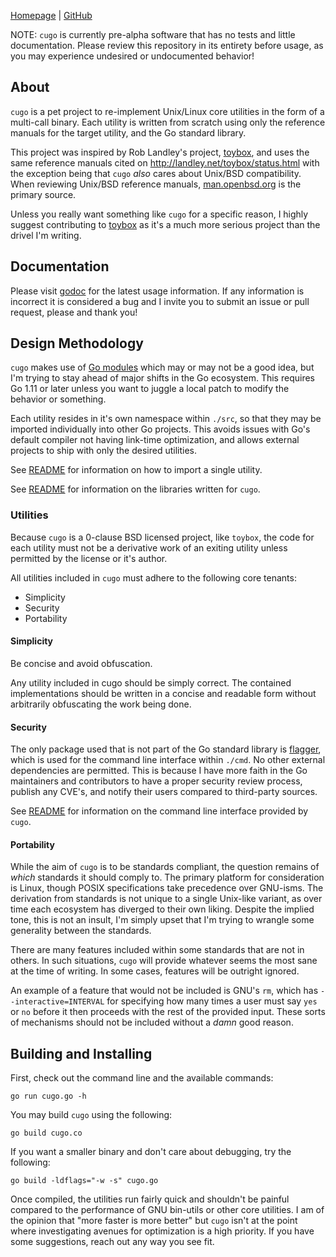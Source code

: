 [Homepage](https://cugo.io) | [GitHub](https://github.com/jcmdln/cugo)


NOTE: `cugo` is currently pre-alpha software that has no tests and
little documentation. Please review this repository in its entirety
before usage, as you may experience undesired or undocumented behavior!


## About
`cugo` is a pet project to re-implement Unix/Linux core utilities in the
form of a multi-call binary. Each utility is written from scratch using
only the reference manuals for the target utility, and the Go standard
library.

This project was inspired by Rob Landley's project,
[toybox](https://github.com/landley/toybox), and uses the same reference
manuals cited on http://landley.net/toybox/status.html with the
exception being that `cugo` _also_ cares about Unix/BSD compatibility.
When reviewing Unix/BSD reference manuals,
[man.openbsd.org](https://man.openbsd.org/) is the primary source.

Unless you really want something like `cugo` for a specific reason, I
highly suggest contributing to
[toybox](https://github.com/landley/toybox) as it's a much more serious
project than the drivel I'm writing.


## Documentation
Please visit [godoc](https://godoc.org/github.com/jcmdln/cugo) for the
latest usage information. If any information is incorrect it is
considered a bug and I invite you to submit an issue or pull request,
please and thank you!


## Design Methodology
`cugo` makes use of [Go modules](https://github.com/golang/go/wiki/Modules)
which may or may not be a good idea, but I'm trying to stay ahead of
major shifts in the Go ecosystem. This requires Go 1.11 or later unless
you want to juggle a local patch to modify the behavior or something.

Each utility resides in it's own namespace within `./src`, so that they
may be imported individually into other Go projects. This avoids issues
with Go's default compiler not having link-time optimization, and allows
external projects to ship with only the desired utilities.

See [README](src/README.md)
for information on how to import a single utility.

See [README](lib/README.md)
for information on the libraries written for `cugo`.

### Utilities
Because `cugo` is a 0-clause BSD licensed project, like `toybox`, the
code for each utility must not be a derivative work of an exiting
utility unless permitted by the license or it's author.

All utilities included in `cugo` must adhere to the following core
tenants:

* Simplicity
* Security
* Portability

#### Simplicity
Be concise and avoid obfuscation.

Any utility included in cugo should be simply correct. The contained
implementations should be written in a concise and readable form without
arbitrarily obfuscating the work being done.

#### Security
The only package used that is not part of the Go standard library is
[flagger](https://github.com/hlfstr/flagger), which is used for the
command line interface within `./cmd`. No other external dependencies
are permitted. This is because I have more faith in the Go maintainers
and contributors to have a proper security review process, publish any
CVE's, and notify their users compared to third-party sources.

See [README](cmd/README.md)
for information on the command line interface provided by `cugo`.

#### Portability
While the aim of `cugo` is to be standards compliant, the question
remains of _which_ standards it should comply to. The primary platform
for consideration is Linux, though POSIX specifications take precedence
over GNU-isms. The derivation from standards is not unique to a single
Unix-like variant, as over time each ecosystem has diverged to their own
liking. Despite the implied tone, this is not an insult, I'm simply
upset that I'm trying to wrangle some generality between the standards.

There are many features included within some standards that are not in
others. In such situations, `cugo` will provide whatever seems the most
sane at the time of writing. In some cases, features will be outright
ignored.

An example of a feature that would not be included is GNU's `rm`, which
has `--interactive=INTERVAL` for specifying how many times a user must
say `yes` or `no` before it then proceeds with the rest of the provided
input. These sorts of mechanisms should not be included without a _damn_
good reason.


## Building and Installing
First, check out the command line and the available commands:

	go run cugo.go -h

You may build `cugo` using the following:

	go build cugo.co

If you want a smaller binary and don't care about debugging, try the
following:

	go build -ldflags="-w -s" cugo.go

Once compiled, the utilities run fairly quick and shouldn't be painful
compared to the performance of GNU bin-utils or other core utilities. I
am of the opinion that "more faster is more better" but `cugo` isn't at
the point where investigating avenues for optimization is a high
priority. If you have some suggestions, reach out any way you see fit.

